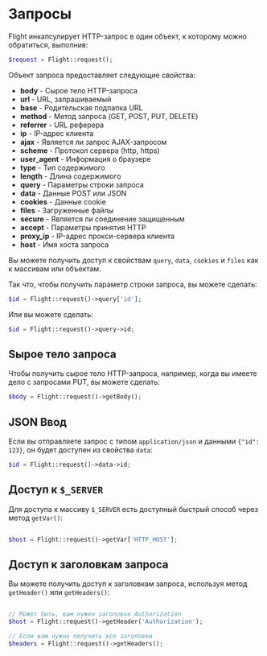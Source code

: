 # Запросы

Flight инкапсулирует HTTP-запрос в один объект, к которому можно обратиться, выполнив:

```php
$request = Flight::request();
```

Объект запроса предоставляет следующие свойства:

- **body** - Сырое тело HTTP-запроса
- **url** - URL, запрашиваемый 
- **base** - Родительская подпапка URL
- **method** - Метод запроса (GET, POST, PUT, DELETE)
- **referrer** - URL реферера
- **ip** - IP-адрес клиента
- **ajax** - Является ли запрос AJAX-запросом
- **scheme** - Протокол сервера (http, https)
- **user_agent** - Информация о браузере
- **type** - Тип содержимого
- **length** - Длина содержимого
- **query** - Параметры строки запроса
- **data** - Данные POST или JSON
- **cookies** - Данные cookie
- **files** - Загруженные файлы
- **secure** - Является ли соединение защищенным
- **accept** - Параметры принятия HTTP
- **proxy_ip** - IP-адрес прокси-сервера клиента
- **host** - Имя хоста запроса

Вы можете получить доступ к свойствам `query`, `data`, `cookies` и `files`
как к массивам или объектам.

Так что, чтобы получить параметр строки запроса, вы можете сделать:

```php
$id = Flight::request()->query['id'];
```

Или вы можете сделать:

```php
$id = Flight::request()->query->id;
```

## Sырое тело запроса

Чтобы получить сырое тело HTTP-запроса, например, когда вы имеете дело с запросами PUT, вы можете сделать:

```php
$body = Flight::request()->getBody();
```

## JSON Ввод

Если вы отправляете запрос с типом `application/json` и данными `{"id": 123}`,
он будет доступен из свойства `data`:

```php
$id = Flight::request()->data->id;
```

## Доступ к `$_SERVER`

Для доступа к массиву `$_SERVER` есть доступный быстрый способ через метод `getVar()`:

```php

$host = Flight::request()->getVar['HTTP_HOST'];
```

## Доступ к заголовкам запроса

Вы можете получить доступ к заголовкам запроса, используя метод `getHeader()` или `getHeaders()`:

```php

// Может быть, вам нужен заголовок Authorization
$host = Flight::request()->getHeader('Authorization');

// Если вам нужно получить все заголовки
$headers = Flight::request()->getHeaders();
```